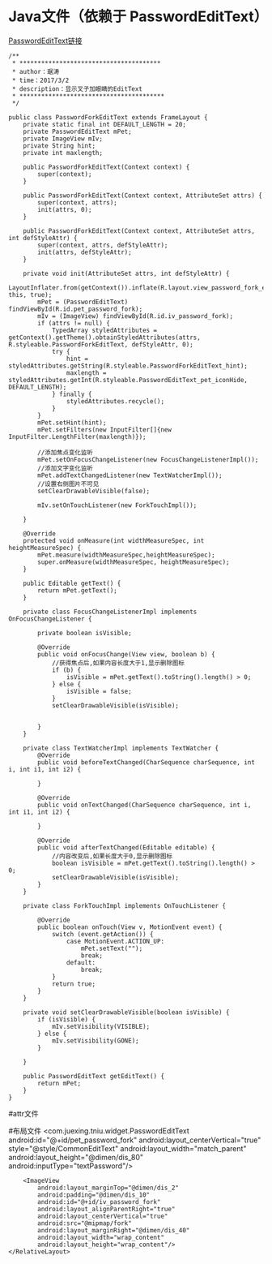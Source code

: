 # Java文件（依赖于 PasswordEditText）


[PasswordEditText链接](https://github.com/jutao/AndroidNode/blob/master/2017/2017.3/%E5%AF%86%E7%A0%81%E6%98%BE%E7%A4%BA%E4%B8%8E%E9%9A%90%E8%97%8FEditText.md)

	/**
	 * ***************************************
	 * author：琚涛
	 * time：2017/3/2
	 * description：显示叉子加眼睛的EditText
	 * ****************************************
	 */
	
	public class PasswordForkEditText extends FrameLayout {
	    private static final int DEFAULT_LENGTH = 20;
	    private PasswordEditText mPet;
	    private ImageView mIv;
	    private String hint;
	    private int maxlength;
	
	    public PasswordForkEditText(Context context) {
	        super(context);
	    }
	
	    public PasswordForkEditText(Context context, AttributeSet attrs) {
	        super(context, attrs);
	        init(attrs, 0);
	    }
	
	    public PasswordForkEditText(Context context, AttributeSet attrs, int defStyleAttr) {
	        super(context, attrs, defStyleAttr);
	        init(attrs, defStyleAttr);
	    }
	
	    private void init(AttributeSet attrs, int defStyleAttr) {
	        LayoutInflater.from(getContext()).inflate(R.layout.view_password_fork_edittext, this, true);
	        mPet = (PasswordEditText) findViewById(R.id.pet_password_fork);
	        mIv = (ImageView) findViewById(R.id.iv_password_fork);
	        if (attrs != null) {
	            TypedArray styledAttributes = getContext().getTheme().obtainStyledAttributes(attrs, R.styleable.PasswordForkEditText, defStyleAttr, 0);
	            try {
	                hint = styledAttributes.getString(R.styleable.PasswordForkEditText_hint);
	                maxlength = styledAttributes.getInt(R.styleable.PasswordEditText_pet_iconHide, DEFAULT_LENGTH);
	            } finally {
	                styledAttributes.recycle();
	            }
	        }
	        mPet.setHint(hint);
	        mPet.setFilters(new InputFilter[]{new InputFilter.LengthFilter(maxlength)});
	
	        //添加焦点变化监听
	        mPet.setOnFocusChangeListener(new FocusChangeListenerImpl());
	        //添加文字变化监听
	        mPet.addTextChangedListener(new TextWatcherImpl());
	        //设置右侧图片不可见
	        setClearDrawableVisible(false);
	
	        mIv.setOnTouchListener(new ForkTouchImpl());
	
	    }
	
	    @Override
	    protected void onMeasure(int widthMeasureSpec, int heightMeasureSpec) {
	        mPet.measure(widthMeasureSpec,heightMeasureSpec);
	        super.onMeasure(widthMeasureSpec, heightMeasureSpec);
	    }
	
	    public Editable getText() {
	        return mPet.getText();
	    }
	
	    private class FocusChangeListenerImpl implements OnFocusChangeListener {
	
	        private boolean isVisible;
	
	        @Override
	        public void onFocusChange(View view, boolean b) {
	            //获得焦点后,如果内容长度大于1,显示删除图标
	            if (b) {
	                isVisible = mPet.getText().toString().length() > 0;
	            } else {
	                isVisible = false;
	            }
	            setClearDrawableVisible(isVisible);
	
	
	        }
	    }
	
	    private class TextWatcherImpl implements TextWatcher {
	        @Override
	        public void beforeTextChanged(CharSequence charSequence, int i, int i1, int i2) {
	
	        }
	
	        @Override
	        public void onTextChanged(CharSequence charSequence, int i, int i1, int i2) {
	
	        }
	
	        @Override
	        public void afterTextChanged(Editable editable) {
	            //内容改变后,如果长度大于0,显示删除图标
	            boolean isVisible = mPet.getText().toString().length() > 0;
	            setClearDrawableVisible(isVisible);
	        }
	    }
	
	    private class ForkTouchImpl implements OnTouchListener {
	
	        @Override
	        public boolean onTouch(View v, MotionEvent event) {
	            switch (event.getAction()) {
	                case MotionEvent.ACTION_UP:
	                    mPet.setText("");
	                    break;
	                default:
	                    break;
	            }
	            return true;
	        }
	    }
	
	    private void setClearDrawableVisible(boolean isVisible) {
	        if (isVisible) {
	            mIv.setVisibility(VISIBLE);
	        } else {
	            mIv.setVisibility(GONE);
	        }
	
	    }
	
	    public PasswordEditText getEditText() {
	        return mPet;
	    }
	}

#attr文件
    <declare-styleable name="PasswordForkEditText">
        <attr name="hint" format="string"/>
        <attr name="maxLength" format="integer"/>
    </declare-styleable>

#布局文件
	<?xml version="1.0" encoding="utf-8"?>
	<RelativeLayout xmlns:android="http://schemas.android.com/apk/res/android"
	              android:orientation="vertical"
	              android:layout_width="match_parent"
	              android:layout_height="wrap_content">
	    <com.juexing.tniu.widget.PasswordEditText
	        android:id="@+id/pet_password_fork"
	        android:layout_centerVertical="true"
	        style="@style/CommonEditText"
	        android:layout_width="match_parent"
	        android:layout_height="@dimen/dis_80"
	        android:inputType="textPassword"/>
	
	    <ImageView
	        android:layout_marginTop="@dimen/dis_2"
	        android:padding="@dimen/dis_10"
	        android:id="@+id/iv_password_fork"
	        android:layout_alignParentRight="true"
	        android:layout_centerVertical="true"
	        android:src="@mipmap/fork"
	        android:layout_marginRight="@dimen/dis_40"
	        android:layout_width="wrap_content"
	        android:layout_height="wrap_content"/>
	</RelativeLayout>